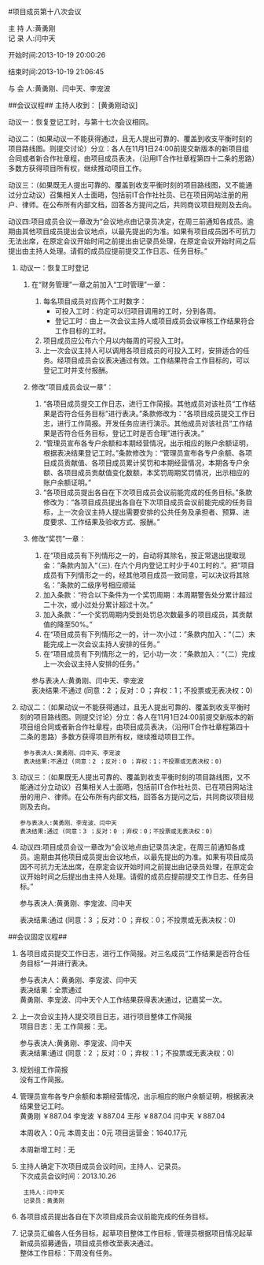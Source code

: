 #项目成员第十八次会议

主 持 人:黄勇刚    
记 录 人:闫中天   

开始时间:2013-10-19 20:00:26
  
结束时间:2013-10-19 21:06:45 

与 会 人:黄勇刚、闫中天、李宠波  

##会议议程##
主持人收到： [黄勇刚动议]

动议一：恢复登记工时，与第十七次会议相同。

动议二：（如果动议一不能获得通过，且无人提出可靠的、覆盖到收支平衡时刻的项目路线图。则提交讨论）分立：各人在11月1日24:00前提交新版本的新项目组合同或者新合作社章程，由项目成员表决，（沿用IT合作社章程第四十二条的思路）多数方获得项目所有权，继续推动项目工作。

动议三：（如果既无人提出可靠的、覆盖到收支平衡时刻的项目路线图，又不能通过分立动议）召集相关人士面晤，包括前IT合作社社员、已在项目网站注册的用户、律师。在公布所有内部文档，回答各方提问之后，共同商议项目规则及去向。

动议四:项目成员会议一章改为“会议地点由记录员决定，在周三前通知各成员。逾期由其他项目成员提出会议地点，以最先提出的为准。如果有项目成员因不可抗力无法出席，在原定会议开始时间之前提出由记录员处理，在原定会议开始时间之后提出由主持人处理。请假的成员应提前提交工作日志、任务目标。”



1. 动议一：恢复工时登记  
	1.  在“财务管理”一章之前加入“工时管理”一章：  
		1. 每名项目成员对应两个工时数字：  
			- 可投入工时：约定可以归项目调用的工时，分到各周。  
			- 登记工时：由上一次会议主持人或项目成员会议审核工作结果符合工作目标的工时。
		2. 项目成员应公布六个月以内每周的可投入工时。
		3. 上一次会议主持人可以调用各项目成员的可投入工时，安排适合的任务。经项目成员会议表决通过有效。工作结果符合工作目标的，可以登记工时并支付报酬。    
	2.  修改“项目成员会议一章”：
		1. “各项目成员提交工作日志，进行工作简报。其他成员对该社员“工作结果是否符合任务目标”进行表决。”条款修改为：“各项目成员提交工作日志，进行工作简报。开发任务应进行演示。其他成员对该社员“工作结果是否符合任务目标，登记工时是否合理”进行表决。”
		2. “管理员宣布各专户余额和本期经营情况，出示相应的账户余额证明，根据表决结果登记工时。”条款修改为：“管理员宣布各专户余额、各项目成员贡献值、各项目成员累计奖罚和本期经营情况，本期各专户余额、各项目成员贡献值变化数额，本奖罚周期奖罚情况，出示相应的账户余额证明。” 
		3. “各项目成员提出各自在下次项目成员会议前能完成的任务目标。”条款修改为：“各项目成员提出各自在下次项目成员会议前能完成的任务目标，上一次会议主持人提出需要安排的公共任务及承担者、预算、进度要求、工作结果及验收方式、报酬。” 
	3.  修改“奖罚”一章：
		1. 在“项目成员有下列情形之一的，自动将其除名，按正常退出提取现金：”条款内加入“（三). 在六个月内登记工时少于40工时的.”。把“项目成员有下列情形之一的，经其他项目成员一致同意，可以决议将其除名：”条款的二级序号相应顺延  
		2. 加入条款：“符合以下条件为一个奖罚周期：本周期警告处分累计超过二十次，或小过处分累计超过十次。”  
		3. 加入条款：“一个奖罚周期内受到处罚总次数最多的项目成员，其贡献值的降至50%。”
		4. 在“项目成员有下列情形之一的，计一次小过：”条款内加入：“（二）未能完成上一次会议主持人安排的任务。”  
		5. 在“项目成员有下列情形之一的，记小功一次：”条款加入：“（二）完成上一次会议主持人安排的任务。” 

        参与表决人:黄勇刚、闫中天、李宠波  
		表决结果:不通过 (同意：2 ；反对：0 ；弃权：1；不投票或无表决权：0)  

2. 动议二：（如果动议一不能获得通过，且无人提出可靠的、覆盖到收支平衡时刻的项目路线图。则提交讨论）分立：各人在11月1日24:00前提交新版本的新项目组合同或者新合作社章程，由项目成员表决，（沿用IT合作社章程第四十二条的思路）多数方获得项目所有权，继续推动项目工作。

        参与表决人:黄勇刚、闫中天、李宠波  
		表决结果:不通过 (同意：2 ；反对：0 ；弃权：1；不投票或无表决权：0)  

3. 动议三：（如果既无人提出可靠的、覆盖到收支平衡时刻的项目路线图，又不能通过分立动议）召集相关人士面晤，包括前IT合作社社员、已在项目网站注册的用户、律师。在公布所有内部文档，回答各方提问之后，共同商议项目规则及去向。

       参与表决人:黄勇刚、李宠波、闫中天  
       表决结果:通过 (同意：3 ；反对：0 ；弃权：0；不投票或无表决权：0) 
4. 动议四:项目成员会议一章改为“会议地点由记录员决定，在周三前通知各成员。逾期由其他项目成员提出会议地点，以最先提出的为准。如果有项目成员因不可抗力无法出席，在原定会议开始时间之前提出由记录员处理，在原定会议开始时间之后提出由主持人处理。请假的成员应提前提交工作日志、任务目标。”

      参与表决人:黄勇刚、李宠波、闫中天

      表决结果:通过 (同意：3 ；反对：0 ；弃权：0；不投票或无表决权：0)

##会议固定议程##
1. 各项目成员提交工作日志，进行工作简报。对三名成员“工作结果是否符合任务目标”一并进行表决。
 
     参与表决人：黄勇刚、李宠波、闫中天  
     表决结果：全票通过  
     黄勇刚、李宠波、闫中天个人工作结果获得表决通过，记嘉奖一次。

    

2. 上一次会议主持人提交项目日志，进行项目整体工作简报  
    项目日志：无
	工作简报：无。
  
	参与表决人:黄勇刚、李宠波、闫中天  
	表决结果:通过 (同意：2 ；反对：0 ；弃权：1；不投票或无表决权：0)  
	
3. 规划组工作简报  
	没有工作简报。  

4. 管理员宣布各专户余额和本期经营情况，出示相应的账户余额证明，根据表决结果登记工时。  
	黄勇刚 ￥887.04
	李宠波 ￥887.04
	王彤 ￥887.04
	闫中天 ￥887.04

	本周收入：0元
	本周支出：0元
	项目运营金：1640.17元

	本周新增工时：无

5. 主持人确定下次项目成员会议时间，主持人、记录员。  
	下次成员会议时间：2013.10.26
    
        主持人：闫中天  
        记录员：黄勇刚  

6. 各项目成员提出各自在下次项目成员会议前能完成的任务目标。  

7. 记录员汇编各人任务目标，起草项目整体工作目标 , 管理员根据项目情况起草新成员招募通告，项目成员修改至表决通过。  
    整体工作目标：下周没有任务。
